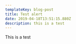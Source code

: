 ```yaml
---
templateKey: blog-post
title: Test alert
date: 2019-04-18T13:51:15.880Z
description: this is a test
---
```

This is a test
